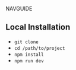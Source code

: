 NAVGUIDE
## Local Installation
- `` git clone  ``
- `` cd /path/to/project ``
- `` npm install ``
- `` npm run dev ``

